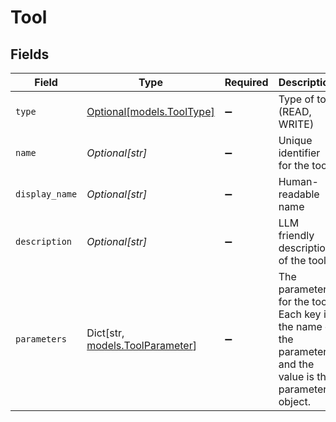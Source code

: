 # Tool


## Fields

| Field                                                                                                     | Type                                                                                                      | Required                                                                                                  | Description                                                                                               |
| --------------------------------------------------------------------------------------------------------- | --------------------------------------------------------------------------------------------------------- | --------------------------------------------------------------------------------------------------------- | --------------------------------------------------------------------------------------------------------- |
| `type`                                                                                                    | [Optional[models.ToolType]](../models/tooltype.md)                                                        | :heavy_minus_sign:                                                                                        | Type of tool (READ, WRITE)                                                                                |
| `name`                                                                                                    | *Optional[str]*                                                                                           | :heavy_minus_sign:                                                                                        | Unique identifier for the tool                                                                            |
| `display_name`                                                                                            | *Optional[str]*                                                                                           | :heavy_minus_sign:                                                                                        | Human-readable name                                                                                       |
| `description`                                                                                             | *Optional[str]*                                                                                           | :heavy_minus_sign:                                                                                        | LLM friendly description of the tool                                                                      |
| `parameters`                                                                                              | Dict[str, [models.ToolParameter](../models/toolparameter.md)]                                             | :heavy_minus_sign:                                                                                        | The parameters for the tool. Each key is the name of the parameter and the value is the parameter object. |